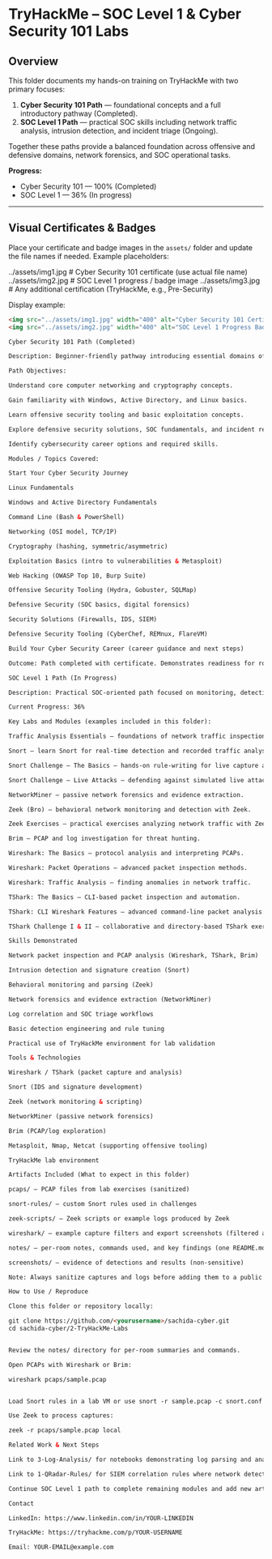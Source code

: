 # TryHackMe – SOC Level 1 & Cyber Security 101 Labs

## Overview
This folder documents my hands-on training on TryHackMe with two primary focuses:
1. **Cyber Security 101 Path** — foundational concepts and a full introductory pathway (Completed).  
2. **SOC Level 1 Path** — practical SOC skills including network traffic analysis, intrusion detection, and incident triage (Ongoing).

Together these paths provide a balanced foundation across offensive and defensive domains, network forensics, and SOC operational tasks.

**Progress:**  
- Cyber Security 101 — 100% (Completed)  
- SOC Level 1 — 36% (In progress)

---

## Visual Certificates & Badges
Place your certificate and badge images in the `assets/` folder and update the file names if needed. Example placeholders:

../assets/img1.jpg # Cyber Security 101 certificate (use actual file name)
../assets/img2.jpg # SOC Level 1 progress / badge image
../assets/img3.jpg # Any additional certification (TryHackMe, e.g., Pre-Security)


Display example:
```html
<img src="../assets/img1.jpg" width="400" alt="Cyber Security 101 Certificate"/>
<img src="../assets/img2.jpg" width="400" alt="SOC Level 1 Progress Badge"/>

Cyber Security 101 Path (Completed)

Description: Beginner-friendly pathway introducing essential domains of computer security. Ideal for building the foundational skills required for a career in cybersecurity.

Path Objectives:

Understand core computer networking and cryptography concepts.

Gain familiarity with Windows, Active Directory, and Linux basics.

Learn offensive security tooling and basic exploitation concepts.

Explore defensive security solutions, SOC fundamentals, and incident response workflows.

Identify cybersecurity career options and required skills.

Modules / Topics Covered:

Start Your Cyber Security Journey

Linux Fundamentals

Windows and Active Directory Fundamentals

Command Line (Bash & PowerShell)

Networking (OSI model, TCP/IP)

Cryptography (hashing, symmetric/asymmetric)

Exploitation Basics (intro to vulnerabilities & Metasploit)

Web Hacking (OWASP Top 10, Burp Suite)

Offensive Security Tooling (Hydra, Gobuster, SQLMap)

Defensive Security (SOC basics, digital forensics)

Security Solutions (Firewalls, IDS, SIEM)

Defensive Security Tooling (CyberChef, REMnux, FlareVM)

Build Your Cyber Security Career (career guidance and next steps)

Outcome: Path completed with certificate. Demonstrates readiness for roles such as Security Analyst and Penetration Tester.

SOC Level 1 Path (In Progress)

Description: Practical SOC-oriented path focused on monitoring, detection, triage, and initial incident response. Emphasis on network analysis and detection tooling.

Current Progress: 36%

Key Labs and Modules (examples included in this folder):

Traffic Analysis Essentials — foundations of network traffic inspection and anomaly detection.

Snort — learn Snort for real-time detection and recorded traffic analysis.

Snort Challenge – The Basics — hands-on rule-writing for live capture analysis.

Snort Challenge – Live Attacks — defending against simulated live attacks.

NetworkMiner — passive network forensics and evidence extraction.

Zeek (Bro) — behavioral network monitoring and detection with Zeek.

Zeek Exercises — practical exercises analyzing network traffic with Zeek.

Brim — PCAP and log investigation for threat hunting.

Wireshark: The Basics — protocol analysis and interpreting PCAPs.

Wireshark: Packet Operations — advanced packet inspection methods.

Wireshark: Traffic Analysis — finding anomalies in network traffic.

TShark: The Basics — CLI-based packet inspection and automation.

TShark: CLI Wireshark Features — advanced command-line packet analysis.

TShark Challenge I & II — collaborative and directory-based TShark exercises.

Skills Demonstrated

Network packet inspection and PCAP analysis (Wireshark, TShark, Brim)

Intrusion detection and signature creation (Snort)

Behavioral monitoring and parsing (Zeek)

Network forensics and evidence extraction (NetworkMiner)

Log correlation and SOC triage workflows

Basic detection engineering and rule tuning

Practical use of TryHackMe environment for lab validation

Tools & Technologies

Wireshark / TShark (packet capture and analysis)

Snort (IDS and signature development)

Zeek (network monitoring & scripting)

NetworkMiner (passive network forensics)

Brim (PCAP/log exploration)

Metasploit, Nmap, Netcat (supporting offensive tooling)

TryHackMe lab environment

Artifacts Included (What to expect in this folder)

pcaps/ — PCAP files from lab exercises (sanitized)

snort-rules/ — custom Snort rules used in challenges

zeek-scripts/ — Zeek scripts or example logs produced by Zeek

wireshark/ — example capture filters and export screenshots (filtered and sanitized)

notes/ — per-room notes, commands used, and key findings (one README.md per room recommended)

screenshots/ — evidence of detections and results (non-sensitive)

Note: Always sanitize captures and logs before adding them to a public repository. Remove real IPs, hostnames, credentials, and any PII.

How to Use / Reproduce

Clone this folder or repository locally:

git clone https://github.com/<yourusername>/sachida-cyber.git
cd sachida-cyber/2-TryHackMe-Labs


Review the notes/ directory for per-room summaries and commands.

Open PCAPs with Wireshark or Brim:

wireshark pcaps/sample.pcap


Load Snort rules in a lab VM or use snort -r sample.pcap -c snort.conf for offline testing.

Use Zeek to process captures:

zeek -r pcaps/sample.pcap local

Related Work & Next Steps

Link to 3-Log-Analysis/ for notebooks demonstrating log parsing and analytics.

Link to 1-QRadar-Rules/ for SIEM correlation rules where network detections feed into offense creation.

Continue SOC Level 1 path to complete remaining modules and add new artifacts.

Contact

LinkedIn: https://www.linkedin.com/in/YOUR-LINKEDIN

TryHackMe: https://tryhackme.com/p/YOUR-USERNAME

Email: YOUR-EMAIL@example.com

